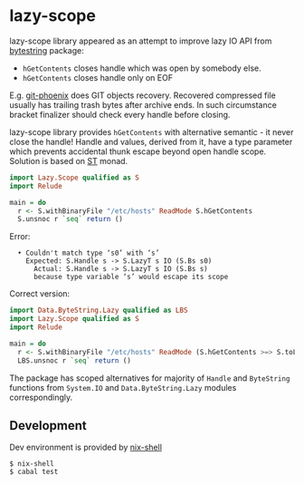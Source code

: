 # lazy-scope

lazy-scope library appeared as an attempt to improve lazy IO API from
[bytestring](https://hackage.haskell.org/package/bytestring)
package:

 - `hGetContents` closes handle which was open by somebody else.
 - `hGetContents` closes handle only on EOF

E.g. [git-phoenix](https://hackage.haskell.org/package/git-phoenix)
does GIT objects recovery. Recovered compressed file usually has
trailing trash bytes after archive ends. In such circumstance bracket
finalizer should check every handle before closing.

lazy-scope library provides `hGetContents` with alternative semantic -
it never close the handle! Handle and values, derived from it, have a
type parameter which prevents accidental thunk escape beyond open
handle scope.  Solution is based on
[ST](https://hackage.haskell.org/package/base/docs/Control-Monad-ST.html)
monad.


``` haskell
import Lazy.Scope qualified as S
import Relude

main = do
  r <- S.withBinaryFile "/etc/hosts" ReadMode S.hGetContents
  S.unsnoc r `seq` return ()
```
Error:
```
  • Couldn't match type ‘s0’ with ‘s’
    Expected: S.Handle s -> S.LazyT s IO (S.Bs s0)
      Actual: S.Handle s -> S.LazyT s IO (S.Bs s)
      because type variable ‘s’ would escape its scope
```

Correct version:

``` haskell
import Data.ByteString.Lazy qualified as LBS
import Lazy.Scope qualified as S
import Relude

main = do
  r <- S.withBinaryFile "/etc/hosts" ReadMode (S.hGetContents >=> S.toLbs)
  LBS.unsnoc r `seq` return ()
```

The package has scoped alternatives for majority of `Handle` and
`ByteString` functions from `System.IO` and `Data.ByteString.Lazy`
modules correspondingly.

## Development

Dev environment is provided by
[nix-shell](https://nixos.org/guides/nix-pills/10-developing-with-nix-shell.html)

``` shell
$ nix-shell
$ cabal test
```
